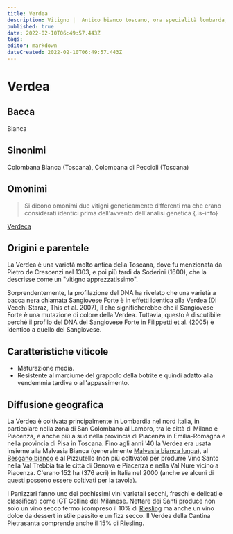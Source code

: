 ```yaml
---
title: Verdea
description: Vitigno |  Antico bianco toscano, ora specialità lombarda, vinificato in diversi stili.
published: true
date: 2022-02-10T06:49:57.443Z
tags: 
editor: markdown
dateCreated: 2022-02-10T06:49:57.443Z
---
```


# Verdea

## Bacca
Bianca

## Sinonimi

Colombana Bianca (Toscana), Colombana di Peccioli (Toscana)

## Omonimi
> Si dicono omonimi due vitigni geneticamente differenti ma che erano considerati identici prima dell'avvento dell'analisi genetica
{.is-info}

[Verdeca](/vitigni/Italia/verdeca)

## Origini e parentele
La Verdea è una varietà molto antica della Toscana, dove fu menzionata da Pietro de Crescenzi nel 1303, e poi più tardi da Soderini (1600), che la descrisse come un "vitigno apprezzatissimo".

Sorprendentemente, la profilazione del DNA ha rivelato che una varietà a bacca nera chiamata Sangiovese Forte è in effetti identica alla Verdea (Di Vecchi Staraz, This et al. 2007), il che significherebbe che il Sangiovese Forte è una mutazione di colore della Verdea. Tuttavia, questo è discutibile perché il profilo del DNA del Sangiovese Forte in Filippetti et al. (2005) è identico a quello del Sangiovese.

## Caratteristiche viticole

- Maturazione media. 
- Resistente al marciume del grappolo della botrite e quindi adatto alla vendemmia tardiva o all'appassimento.

## Diffusione geografica

La Verdea è coltivata principalmente in Lombardia nel nord Italia, in particolare nella zona di San Colombano al Lambro, tra le città di Milano e Piacenza, e anche più a sud nella provincia di Piacenza in Emilia-Romagna e nella provincia di Pisa in Toscana. Fino agli anni '40 la Verdea era usata insieme alla Malvasia Bianca (generalmente [Malvasia bianca lunga](/vitigni/Italia/malvasia-bianca-lunga)), al [Besgano bianco](/vitigni/Italia/besgano-bianco) e al Pizzutello (non più coltivato) per produrre Vino Santo nella Val Trebbia tra le città di Genova e Piacenza e nella Val Nure vicino a Piacenza. C'erano 152 ha (376 acri) in Italia nel 2000 (anche se alcuni di questi possono essere coltivati per la tavola).

I Panizzari fanno uno dei pochissimi vini varietali secchi, freschi e delicati e classificati come IGT Colline del Milanese. Nettare dei Santi produce non solo un vino secco fermo (compreso il 10% di [Riesling](/vitigni/Germania/bacca-bianca/riesling) ma anche un vino dolce da dessert in stile passito e un fizz secco. Il Verdea della Cantina Pietrasanta comprende anche il 15% di Riesling.



